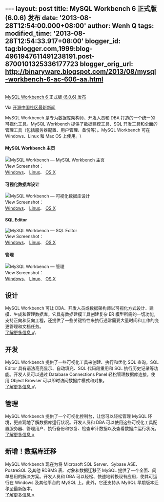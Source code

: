 --- layout: post title: MySQL Workbench 6 正式版 (6.0.6) 发布 date:
'2013-08-28T12:54:00.000+08:00' author: Wenh Q tags: modified\_time:
'2013-08-28T12:54:33.917+08:00' blogger\_id:
tag:blogger.com,1999:blog-4961947611491238191.post-8700101325336177723
blogger\_orig\_url:
http://binaryware.blogspot.com/2013/08/mysql-workbench-6-ac-606-aa.html
---

[\
MySQL Workbench 6 正式版 (6.0.6)
发布](http://www.oschina.net/news/43632/mysql-workbench-6-0-final)

Via [开源中国社区最新新闻](http://www.oschina.net/?from=rss)

MySQL Workbench 是专为数据库架构师、开发人员和 DBA
打造的一个统一的可视化工具。MySQL Workbench 提供了数据建模工具、SQL
开发工具和全面的管理工具（包括服务器配置、用户管理、备份等）。MySQL
Workbench 可在 Windows、Linux 和 Mac OS 上使用。\

#### MySQL Workbench 主页

![MySQL Workbench — MySQL Workbench
主页](http://static.oschina.net/uploads/img/201308/28080003_ens8.gif)\
View Screenshot： \
[Windows](http://www.mysql.com/common/images/products/MySQL_Workbench_Mainscreen_Windows.gif)、
[Linux](http://www.mysql.com/common/images/products/MySQL_Workbench_Mainscreen_Linux.gif)、
[OS
X](http://www.mysql.com/common/images/products/MySQL_Workbench_Mainscreen_Mac.png)

#### 可视化数据库设计

![MySQL Workbench —
可视化数据库设计](http://static.oschina.net/uploads/img/201308/28080006_TyJi.gif)\
View Screenshot： \
[Windows](http://www.mysql.com/common/images/products/MySQL_Workbench_Visual_Design_Windows.gif)、
[Linux](http://www.mysql.com/common/images/products/MySQL_Workbench_Visual_Design_Linux.gif)、
[OS
X](http://www.mysql.com/common/images/products/MySQL_Workbench_Visual_Design_Mac.png)

#### SQL Editor

![MySQL Workbench — SQL
Editor](http://static.oschina.net/uploads/img/201308/28080012_45Z6.gif)\
View Screenshot： \
[Windows](http://www.mysql.com/common/images/products/MySQL_Workbench_Editor_General_Windows.gif)、
[Linux](http://www.mysql.com/common/images/products/MySQL_Workbench_Editor_General_Linux.gif)、
[OS
X](http://www.mysql.com/common/images/products/MySQL_Workbench_Editor_General_Mac.png)

#### 管理

![MySQL Workbench —
管理](http://static.oschina.net/uploads/img/201308/28080015_X8Pe.gif)\
View Screenshot： \
[Windows](http://www.mysql.com/common/images/products/MySQL_Workbench_Admin_Config_Windows.gif)、
[Linux](http://www.mysql.com/common/images/products/MySQL_Workbench_Admin_Config_Linux.gif)、
[OS
X](http://www.mysql.com/common/images/products/MySQL_Workbench_Admin_Config_Mac.png)

设计
----

MySQL Workbench 可让
DBA、开发人员或数据架构师以可视化方式设计、建模、生成和管理数据库。它具有数据建模工具创建复杂
ER
模型所需的一切功能，支持正向和反向工程，还提供了一些关键特性来执行通常需要大量时间和工作的变更管理和文档任务。\
[了解更多信息 »](http://www.mysql.com/products/workbench/design/)\

开发
----

MySQL Workbench 提供了一些可视化工具来创建、执行和优化 SQL 查询。SQL
Editor 具有语法高亮显示、自动填充、SQL 代码段重用和 SQL
执行历史记录等功能。开发人员可以通过 Database Connections Panel
轻松管理数据库连接。使用 Object Browser 可以即时访问数据库模式和对象。\
[了解更多信息 »](http://www.mysql.com/products/workbench/dev/)\

管理
----

MySQL Workbench 提供了一个可视化控制台，让您可以轻松管理 MySQL
环境，更直观地了解数据库运行状况。开发人员和 DBA
可以使用这些可视化工具配置服务器、管理用户、执行备份和恢复、检查审计数据以及查看数据库运行状况。\
[了解更多信息 »](http://www.mysql.com/products/workbench/admin/)

新增！数据库迁移
----------------

MySQL Workbench 现在为将 Microsoft SQL Server、Sybase ASE、PostreSQL
及其他 RDBMS 表、对象和数据迁移至 MySQL
提供了一个全面、简单易用的解决方案。开发人员和 DBA
可以轻松、快速地转换现有应用，使其可运行在 Windows 及其他平台的 MySQL
上。此外，它还支持从 MySQL 早期版本迁移至最新版本。\
[了解更多信息 »](http://www.mysql.com/products/workbench/migrate/)
